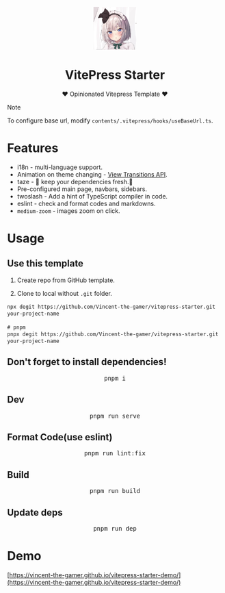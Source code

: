 <p align="center">
    <img src="contents/public/logo/logo.png" style="height: 100px;"/>
</p>

<h1 align="center">VitePress Starter</h1>

<p align="center">
    <span>♥️ Opinionated Vitepress Template ♥️</span>
</p>

> [!NOTE]
> To configure base url, modify `contents/.vitepress/hooks/useBaseUrl.ts`.

# Features

- i18n - multi-language support.
- Animation on theme changing - [View Transitions API](https://developer.mozilla.org/en-US/docs/Web/API/View_Transitions_API).
- taze - 🥦 keep your dependencies fresh.🥦
- Pre-configured main page, navbars, sidebars.
- twoslash - Add a hint of TypeScript compiler in code.
- eslint - check and format codes and markdowns.
- `medium-zoom` - images zoom on click.

# Usage

## Use this template

1. Create repo from GitHub template.

2. Clone to local without `.git` folder.
```shell
npx degit https://github.com/Vincent-the-gamer/vitepress-starter.git your-project-name

# pnpm
pnpx degit https://github.com/Vincent-the-gamer/vitepress-starter.git your-project-name
```

## Don't forget to install dependencies!

<pre align='center'>
pnpm i
</pre>

## Dev

<pre align='center'>
pnpm run serve
</pre>

## Format Code(use eslint)

<pre align='center'>
pnpm run lint:fix
</pre>

## Build

<pre align='center'>
pnpm run build
</pre>

## Update deps

<pre align='center'>
pnpm run dep
</pre>

# Demo

[https://vincent-the-gamer.github.io/vitepress-starter-demo/](https://vincent-the-gamer.github.io/vitepress-starter-demo/)
